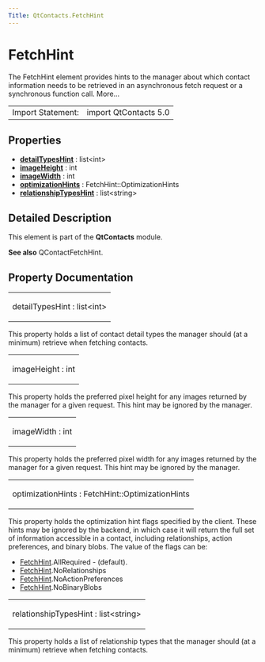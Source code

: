 ```yaml
---
Title: QtContacts.FetchHint
---
```

        
FetchHint
=========

<span class="subtitle"></span>
The FetchHint element provides hints to the manager about which contact information needs to be retrieved in an asynchronous fetch request or a synchronous function call. More...

|                   |                       |
|-------------------|-----------------------|
| Import Statement: | import QtContacts 5.0 |

<span id="properties"></span>
Properties
----------

-   ****[detailTypesHint](#detailTypesHint-prop)**** : list&lt;int&gt;
-   ****[imageHeight](#imageHeight-prop)**** : int
-   ****[imageWidth](#imageWidth-prop)**** : int
-   ****[optimizationHints](#optimizationHints-prop)**** : FetchHint::OptimizationHints
-   ****[relationshipTypesHint](#relationshipTypesHint-prop)**** : list&lt;string&gt;

<span id="details"></span>
Detailed Description
--------------------

This element is part of the **QtContacts** module.

**See also** QContactFetchHint.

Property Documentation
----------------------

<table>
<colgroup>
<col width="100%" />
</colgroup>
<tbody>
<tr class="odd">
<td><p><span id="detailTypesHint-prop"></span><span class="name">detailTypesHint</span> : <span class="type">list</span>&lt;<span class="type">int</span>&gt;</p></td>
</tr>
</tbody>
</table>

This property holds a list of contact detail types the manager should (at a minimum) retrieve when fetching contacts.

<table>
<colgroup>
<col width="100%" />
</colgroup>
<tbody>
<tr class="odd">
<td><p><span id="imageHeight-prop"></span><span class="name">imageHeight</span> : <span class="type">int</span></p></td>
</tr>
</tbody>
</table>

This property holds the preferred pixel height for any images returned by the manager for a given request. This hint may be ignored by the manager.

<table>
<colgroup>
<col width="100%" />
</colgroup>
<tbody>
<tr class="odd">
<td><p><span id="imageWidth-prop"></span><span class="name">imageWidth</span> : <span class="type">int</span></p></td>
</tr>
</tbody>
</table>

This property holds the preferred pixel width for any images returned by the manager for a given request. This hint may be ignored by the manager.

<table>
<colgroup>
<col width="100%" />
</colgroup>
<tbody>
<tr class="odd">
<td><p><span id="optimizationHints-prop"></span><span class="name">optimizationHints</span> : <span class="type">FetchHint::OptimizationHints</span></p></td>
</tr>
</tbody>
</table>

This property holds the optimization hint flags specified by the client. These hints may be ignored by the backend, in which case it will return the full set of information accessible in a contact, including relationships, action preferences, and binary blobs. The value of the flags can be:

-   [FetchHint](index.html).AllRequired - (default).
-   [FetchHint](index.html).NoRelationships
-   [FetchHint](index.html).NoActionPreferences
-   [FetchHint](index.html).NoBinaryBlobs

<table>
<colgroup>
<col width="100%" />
</colgroup>
<tbody>
<tr class="odd">
<td><p><span id="relationshipTypesHint-prop"></span><span class="name">relationshipTypesHint</span> : <span class="type">list</span>&lt;<span class="type">string</span>&gt;</p></td>
</tr>
</tbody>
</table>

This property holds a list of relationship types that the manager should (at a minimum) retrieve when fetching contacts.

